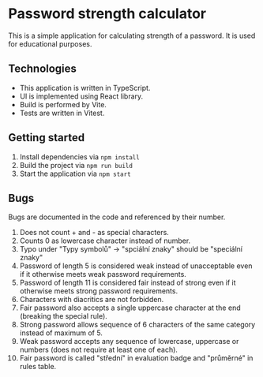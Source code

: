 # Password strength calculator

This is a simple application for calculating strength of a password. It is used for educational purposes.

## Technologies

- This application is written in TypeScript.
- UI is implemented using React library.
- Build is performed by Vite.
- Tests are written in Vitest.

## Getting started

1. Install dependencies via `npm install`
2. Build the project via `npm run build`
3. Start the application via `npm start`

## Bugs

Bugs are documented in the code and referenced by their number.

1. Does not count + and - as special characters.
2. Counts 0 as lowercase character instead of number.
3. Typo under "Typy symbolů" → "spciální znaky" should be "speciální znaky"
4. Password of length 5 is considered weak instead of unacceptable even if it otherwise meets weak password requirements.
5. Password of length 11 is considered fair instead of strong even if it otherwise meets strong password requirements.
6. Characters with diacritics are not forbidden.
7. Fair password also accepts a single uppercase character at the end (breaking the special rule).
8. Strong password allows sequence of 6 characters of the same category instead of maximum of 5.
9. Weak password accepts any sequence of lowercase, uppercase or numbers (does not require at least one of each).
10. Fair password is called "střední" in evaluation badge and "průměrné" in rules table.

